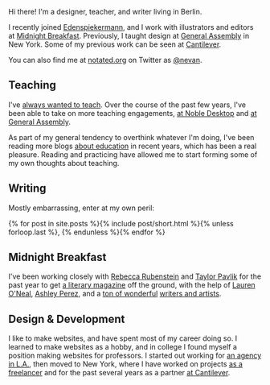 ---
---

<p class="lede" markdown="1">Hi there! I'm a designer, teacher, and writer living in Berlin.</p>

I recently joined [Edenspiekermann](https://www.edenspiekermann.com), and I work with illustrators and editors at [Midnight Breakfast](http://midnightbreakfast.com/). Previously, I taught design at [General Assembly](http://generalassemb.ly/) in New York. Some of my previous work can be seen at [Cantilever](http://cantilever.co/work/).

You can also find me at <a href="http://notated.org">notated.org</a> on Twitter as <a href="https://twitter.com/nevan" rel="me">@nevan</a>.


Teaching
--------

I've [always wanted to teach](/teaching/). Over the course of the past few years, I've been able to take on more teaching engagements, [at Noble Desktop](/noble/) and [at General Assembly](/ga/).

As part of my general tendency to overthink whatever I'm doing, I've been reading more blogs [about education](/education/) in recent years, which has been a real pleasure. Reading and practicing have allowed me to start forming some of my own thoughts about teaching.

Writing
-------

Mostly embarrassing, enter at my own peril:

{% for post in site.posts %}{% include post/short.html %}{% unless forloop.last %}, {% endunless %}{% endfor %}


Midnight Breakfast
------------------

I've been working closely with [Rebecca Rubenstein](http://rebeccarubenstein.com) and [Taylor Pavlik](https://twitter.com/FTPavlik) for the past year to get [a literary magazine](/publishing/) off the ground, with the help of [Lauren O'Neal](https://twitter.com/laureneoneal), [Ashley Perez](https://twitter.com/artscollide), and a [ton of wonderful](/midnightbreakfast/) [writers and artists](http://midnightbreakfast.com/contributors).


Design & Development
--------------------

I like to make websites, and have spent most of my career doing so. I learned to make websites as a hobby, and in college I found myself a position making websites for professors. I started out working for [an agency in L.A.](/la/), then moved to New York, where I have worked on projects [as a freelancer](/freelance/) and for the past several years as a partner [at Cantilever](/cantilever/).
